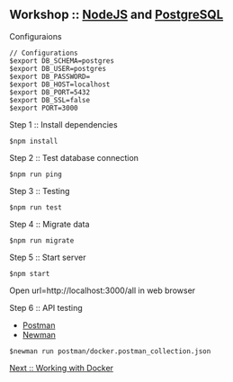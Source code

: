 ## Workshop :: [NodeJS](https://nodejs.org/en/) and [PostgreSQL](https://www.postgresql.org/)

Configuraions
```
// Configurations
$export DB_SCHEMA=postgres
$export DB_USER=postgres
$export DB_PASSWORD=
$export DB_HOST=localhost
$export DB_PORT=5432
$export DB_SSL=false
$export PORT=3000

```

Step 1 :: Install dependencies
```
$npm install
```

Step 2 :: Test database connection
```
$npm run ping
```

Step 3 :: Testing
```
$npm run test
```

Step 4 :: Migrate data
```
$npm run migrate
```

Step 5 :: Start server
```
$npm start
```

Open url=http://localhost:3000/all in web browser

Step 6 :: API testing
* [Postman](https://www.postman.com/)
* [Newman](https://www.npmjs.com/package/newman)

```
$newman run postman/docker.postman_collection.json
```


[Next :: Working with Docker](https://github.com/up1/workshop-nodejs-postgresql/blob/main/docker-workshop.md)
